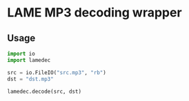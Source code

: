 # LAME MP3 decoding wrapper

## Usage

```python
import io
import lamedec

src = io.FileIO("src.mp3", "rb")
dst = "dst.mp3"

lamedec.decode(src, dst)
```

